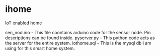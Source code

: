 # ihome
IoT enabled home

sen_nod.ino   - This file coontains arduino code for the sensor node. Pin descriptions can be found inside.
pyserver.py   - This python code acts as the server for the entire system.
iothome.sql   - This is the mysql db i am using for this smart home system.

